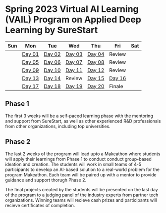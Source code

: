 # Spring 2023 Virtual AI Learning (VAIL) Program on Applied Deep Learning by SureStart 

| Sun | Mon | Tue | Wed| Thu | Fri | Sat|
|-   |-     | --  |-   |-    | -   | -  |
|  | [Day 01](https://github.com/MySureStart/Spring_2023_VAIL/tree/main/Day_01/) | [Day 02](https://github.com/MySureStart/Spring_2023_VAIL/tree/main/Day_02/) | [Day 03](https://github.com/MySureStart/Spring_2023_VAIL/tree/main/Day_03/) | [Day 04](https://github.com/MySureStart/Spring_2023_VAIL/tree/main/Day_04/) | Review | |
|  | [Day 05](https://github.com/MySureStart/Spring_2023_VAIL/tree/main/Day_05/) | [Day 06](https://github.com/MySureStart/Spring_2023_VAIL/tree/main/Day_06/) | [Day 07](https://github.com/MySureStart/Spring_2023_VAIL/tree/main/Day_07/) | [Day 08](https://github.com/MySureStart/Spring_2023_VAIL/tree/main/Day_08/) | Review | |
|  | [Day 09](https://github.com/MySureStart/Spring_2023_VAIL/tree/main/Day_09/) | [Day 10](https://github.com/MySureStart/Spring_2023_VAIL/tree/main/Day_10/) | [Day 11](https://github.com/MySureStart/Spring_2023_VAIL/tree/main/Day_11/) | [Day 12](https://github.com/MySureStart/Spring_2023_VAIL/tree/main/Day_12/) | Review | |
|  | [Day 13](https://github.com/MySureStart/Spring_2023_VAIL/tree/main/Day_13/) | [Day 14](https://github.com/MySureStart/Spring_2023_VAIL/tree/main/Day_14/) | Review | [Day 15](https://github.com/MySureStart/Spring_2023_VAIL/tree/main/Day_15/) | [Day 16](https://github.com/MySureStart/Spring_2023_VAIL/tree/main/Day_16/) | |
|  | [Day 17](https://github.com/MySureStart/Spring_2023_VAIL/tree/main/Day_17/) | [Day 18](https://github.com/MySureStart/Spring_2023_VAIL/tree/main/Day_18/) | [Day 19](https://github.com/MySureStart/Spring_2023_VAIL/tree/main/Day_19/) | [Day 20](https://github.com/MySureStart/Spring_2023_VAIL/tree/main/Day_20/) | Finale | |

## Phase 1

The first 3 weeks will be a self-paced learning phase with the mentoring and support from SureStart, as well as other experienced R&D professionals from other organizations, including top universities.

<Add content about study materials in first phase>

## Phase 2

The last 2 weeks of the program will lead upto a Makeathon where students will apply their learnings from Phase 1 to conduct conduct group-based ideation and creation. The students will work in small teams of 4-5 participants to develop an AI-based solution to a real-world problem for the program Makeathon. Each team will be paired up with a mentor to provide guidance and support thorugh Phase 2.

The final projects created by the students will be presented on the last day of the program to a judging panel of the industry experts from partner tech organizations. Winning teams will recieve cash prizes and participants will recieve certificates of completion.
